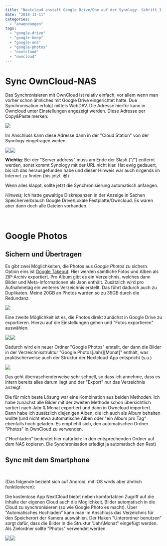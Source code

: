 ```yaml
---
title: "Nextcloud anstatt Google Drive/One auf der Synology. Schritt 3: Sync & Bilder"
date: "2018-11-11"
categories: 
  - "anwendungen"
tags: 
  - "google-drive"
  - "google-keep"
  - "google-one"
  - "google-photos"
  - "nextcloud"
  - "owncloud"
---
```


# Sync OwnCloud-NAS

Das Synchronisieren mit OwnCloud ist relativ einfach, vor allem wenn man vorher schon ähnliches mit Google Drive eingerichtet hatte. Due Synchronisation erfolgt mittels WebDAV. Die Adresse hierfür kann in Owncloud unter Einstellungen angezeigt werden. Diese Adresse per Copy&Paste merken:

[![](images/own_webdav-1.png)](http://dotnet.work/wp-content/uploads/2018/11/own_webdav-1.png)

Im Anschluss kann diese Adresse dann in der "Cloud Station" von der Synology eingetragen weden:

[![](images/cloudstation.png)](http://dotnet.work/wp-content/uploads/2018/11/cloudstation.png)![](images/cloudstation2.png)

**Wichtig**: Bei der "Server address" muss am Ende der Slash ("/") entfernt werden, sonst kommt Synology mit der URL nicht klar. Hat ewig gedauert, bis ich das herausgefunden habe und dieser Hinweis war auch nirgends im Internet zu finden (bis jetzt  😎)

Wenn alles klappt, sollte jetzt die Synchronisierung automatisch anfangen.

_Hinweis;_ Ich hatte gewaltige Diskrepanzen in der Anzeige in Sachen Speicherverbrauch Google Drive/Lokale Festplatte/Owncloud. Es waren aber dann doch alle Dateien vorhanden.

 

# Google Photos

## Sichern und Übertragen

Es gibt zwei Möglichkeiten, die Photos aus _Google Photos_ zu sichern. Option eins ist [Google Takeout](https://takeout.google.com/settings/takeout). Hier werden sämtliche Fotos und Alben als ZIP-Archiv exportiert. Pro Album gibt es ein Verzeichnis, welches dann Bilder und Meta-Informationen als Json enthält. Zusätzlich wird pro Aufnahmetag ein weiteres Verzeichnis erstellt. Das führt dadurch auch zu Duplikaten. Meine 20GB an Photos wurden so zu 35GB durch die Redundanz.

[![](images/takeoutPix.png)](http://dotnet.work/wp-content/uploads/2018/11/takeoutPix.png)

Eine zweite Möglichkeit ist es, die Photos direkt zunächst in Google Drive zu exportieren. Hierzu auf die Einstellungen gehen und "Fotos exportieren" auswählen.

[![](images/drive_setup.png)](http://dotnet.work/wp-content/uploads/2018/11/drive_setup.png)[![](images/drive_fotos.png)](http://dotnet.work/wp-content/uploads/2018/11/drive_fotos.png)

Dadurch wird ein neuer Ordner "Google Photos" erstellt, der dann die Bilder in der Verzeichnisstruktur "Google Photos\[Jahr\]\[Monat\]" enthält, was praktischerweise auch der Struktur der Nextcloud-App entspricht (s.u.)

[![](images/drive_fotosdir.png)](http://dotnet.work/wp-content/uploads/2018/11/drive_fotosdir.png)

Das geht überraschenderweise sehr schnell, so dass ich annehme, dass es intern bereits alles darum liegt und der "Export" nur das Verzeichnis anzeigt.

Die für mich beste Lösung war eine Kombination aus beiden Methoden. Ich habe zunächst alle Bilder mit der zweiten Methode schön übersichtlich sortiert nach Jahr & Monat exportiert und dann in Owncloud importiert. Dann habe ich zusätzlich diejenigen Alben, die ich auch als Album behalten wollte (und nicht etwa automatische Alben oder "ein Album pro Tag" ebenfalls hoch geladen. Es empfiehlt sich, den automatischen Ordner "Photos" in OwnCloud zu verwenden.

("Hochladen" bedeutet hier natürlich: In den entsprechenden Ordner auf dem NAS kopieren. Die Synchronisation erledigt ja automatisch den Rest)

## Sync mit dem Smartphone

 

(Das folgende bezieht sich auf Android, mit IOS wirds aber ähnlich funktionieren):

Die kostenlose App NextCloud bietet neben komfortablen Zugriff auf die Inhalte der eigenen Cloud auch die Möglichkeit, Bilder automatisch in die Cloud zu synchronisieren (so wie Google Photo es macht). Über "Automatisches Hochladen" kann man im Anschluss das Verzeichnis für den Speicherort der Kamera auswählen. Der Haken "Unterordner benutzen" sorgt dafür, dass die Bilder in die Struktur "Jahr\\Monat" eingefügt werden. Als Zielordner sollte "Photos" verwendet werden.

[![](images/photosync1-e1541938632267.jpg)](http://dotnet.work/wp-content/uploads/2018/11/photosync1-e1541938632267.jpg)[![](images/photosync2.jpg)](http://dotnet.work/wp-content/uploads/2018/11/photosync2.jpg)
